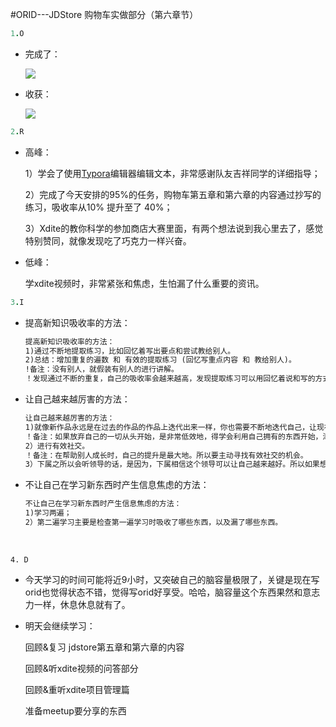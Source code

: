 #ORID---JDStore 购物车实做部分（第六章节）

```ruby
1.O
```

* 完成了：

  ![](http://ww2.sinaimg.cn/large/006tNbRwgy1ffjzak3bb7j30qo0zkjv0.jpg)

* 收获：

  ![](http://ww4.sinaimg.cn/large/006tNbRwgy1ffjzamgttyj30zk0qodk4.jpg)


```ruby
2.R
```

* 高峰：

  1）学会了使用[Typora]([https://typora.io/](https://typora.io/))编辑器编辑文本，非常感谢队友吉祥同学的详细指导；

  2）完成了今天安排的95%的任务，购物车第五章和第六章的内容通过抄写的练习，吸收率从10% 提升至了 40%；

  3）Xdite的教你科学的参加商店大赛里面，有两个想法说到我心里去了，感觉特别赞同，就像发现吃了巧克力一样兴奋。

* 低峰：

  学xdite视频时，非常紧张和焦虑，生怕漏了什么重要的资讯。



```ruby
3.I
```

* 提高新知识吸收率的方法：

  ```html
  提高新知识吸收率的方法：
  1)通过不断地提取练习，比如回忆着写出要点和尝试教给别人。
  2)总结：增加重复的遍数 和 有效的提取练习 (回忆写重点内容 和 教给别人)。
  !备注：没有别人，就假装有别人的进行讲解。
  ！发现通过不断的重复，自己的吸收率会越来越高，发现提取练习可以用回忆着说和写的方式进行，感觉说门槛会更低一些，即梗容易一些。
  ```

* 让自己越来越厉害的方法：

  ```html
  让自己越来越厉害的方法：
  1)就像新作品永远是在过去的作品的作品上迭代出来一样，你也需要不断地迭代自己，让现在的自己是未来自己的神队友。
  ！备注：如果放弃自己的一切从头开始，是非常低效地，得学会利用自己拥有的东西开始，添加东西，让自己越来越好。
  2）进行有效社交。
  ！备注：在帮助别人成长时，自己的提升是最大地。所以要主动寻找有效社交的机会。
  3）下属之所以会听领导的话，是因为，下属相信这个领导可以让自己越来越好。所以如果想成为领导得学会如何帮助别人成长得更好，以及给别人提供成长得机会。
  ```

* 不让自己在学习新东西时产生信息焦虑的方法：

  ```html
  不让自己在学习新东西时产生信息焦虑的方法：
  1)学习两遍；
  2）第二遍学习主要是检查第一遍学习时吸收了哪些东西，以及漏了哪些东西。
  ```

  ​



```
4. D
```
* 今天学习的时间可能将近9小时，又突破自己的脑容量极限了，关键是现在写orid也觉得状态不错，觉得写orid好享受。哈哈，脑容量这个东西果然和意志力一样，休息休息就有了。

* 明天会继续学习：

  回顾&复习 jdstore第五章和第六章的内容

  回顾&听xdite视频的问答部分

  回顾&重听xdite项目管理篇

  准备meetup要分享的东西

